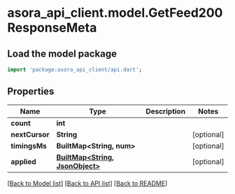 # asora_api_client.model.GetFeed200ResponseMeta

## Load the model package
```dart
import 'package:asora_api_client/api.dart';
```

## Properties
Name | Type | Description | Notes
------------ | ------------- | ------------- | -------------
**count** | **int** |  | 
**nextCursor** | **String** |  | [optional] 
**timingsMs** | **BuiltMap&lt;String, num&gt;** |  | [optional] 
**applied** | [**BuiltMap&lt;String, JsonObject&gt;**](JsonObject.md) |  | [optional] 

[[Back to Model list]](../README.md#documentation-for-models) [[Back to API list]](../README.md#documentation-for-api-endpoints) [[Back to README]](../README.md)


